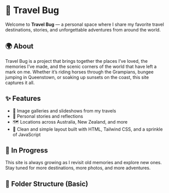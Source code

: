 # 🐞 Travel Bug

Welcome to **Travel Bug** — a personal space where I share my favorite travel destinations, stories, and unforgettable adventures from around the world.

## 🌍 About

Travel Bug is a project that brings together the places I’ve loved, the memories I’ve made, and the scenic corners of the world that have left a mark on me. Whether it’s riding horses through the Grampians, bungee jumping in Queenstown, or soaking up sunsets on the coast, this site captures it all.

## ✨ Features

- 📸 Image galleries and slideshows from my travels
- 📝 Personal stories and reflections
- 🗺️ Locations across Australia, New Zealand, and more
- 🧭 Clean and simple layout built with HTML, Tailwind CSS, and a sprinkle of JavaScript

## 🚧 In Progress

This site is always growing as I revisit old memories and explore new ones. Stay tuned for more destinations, more photos, and more adventures.

## 📁 Folder Structure (Basic)

